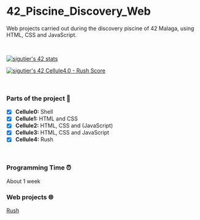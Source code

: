 # 42_Piscine_Discovery_Web

Web projects carried out during the discovery piscine of 42 Malaga, using HTML, CSS and JavaScript.

<br>

[![sigutier's 42 stats](https://badge42.vercel.app/api/v2/cl5067tao001609l72zr1yapf/stats?cursusId=3&coalitionId=undefined)](https://github.com/JaeSeoKim/badge42)

[![sigutier's 42 Cellule4.0 - Rush Score](https://badge42.vercel.app/api/v2/cl5067tao001609l72zr1yapf/project/2634349)](https://github.com/JaeSeoKim/badge42)

<br>

### Parts of the project 🧩

* [x] **Cellule0:** Shell
* [x] **Cellule1:** HTML and CSS
* [x] **Cellule2:** HTML, CSS and (JavaScript)
* [x] **Cellule3:** HTML, CSS and JavaScript
* [x] **Cellule4:** Rush

<br>

### Programming Time ⏰
About 1 week

### Web projects :globe_with_meridians:
[Rush](https://sigutier.github.io/42_Piscine_Discovery_Web/Rush/rush.html)
